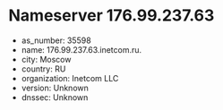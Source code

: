 # Nameserver 176.99.237.63

* as_number: 35598
* name: 176.99.237.63.inetcom.ru.
* city: Moscow
* country: RU
* organization: Inetcom LLC
* version: Unknown
* dnssec: Unknown
